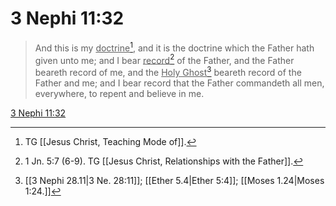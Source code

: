 # 3 Nephi 11:32

> And this is my <u>doctrine</u>[^a], and it is the doctrine which the Father hath given unto me; and I bear <u>record</u>[^b] of the Father, and the Father beareth record of me, and the <u>Holy Ghost</u>[^c] beareth record of the Father and me; and I bear record that the Father commandeth all men, everywhere, to repent and believe in me.

[3 Nephi 11:32](https://www.churchofjesuschrist.org/study/scriptures/bofm/3-ne/11?lang=eng&id=p32#p32)


[^a]: TG [[Jesus Christ, Teaching Mode of]].
[^b]: 1 Jn. 5:7 (6-9). TG [[Jesus Christ, Relationships with the Father]].
[^c]: [[3 Nephi 28.11|3 Ne. 28:11]]; [[Ether 5.4|Ether 5:4]]; [[Moses 1.24|Moses 1:24.]]

